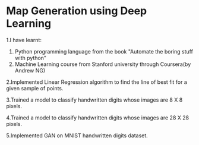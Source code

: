 # Map Generation using Deep Learning
1.I have learnt:
  1. Python programming language from the book "Automate the boring stuff with python"
  2. Machine Learning course from Stanford university through Coursera(by Andrew NG)


2.Implemented Linear Regression algorithm to find the line of best fit for a given sample of points.

3.Trained a model to classify handwritten digits whose images are 8 X 8 pixels.

4.Trained a model to classify handwritten digits whose images are 28 X 28 pixels.

5.Implemented GAN on MNIST handwritten digits dataset.
